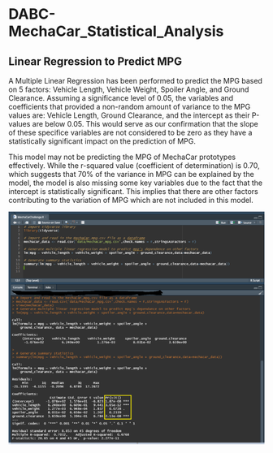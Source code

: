 # DABC-MechaCar_Statistical_Analysis

## Linear Regression to Predict MPG

A Multiple Linear Regression has been performed to predict the MPG based on 5 factors: Vehicle Length, Vehicle Weight, Spoiler Angle, and Ground Clearance. Assuming a significance level of 0.05, the variables and coefficients that provided a non-random amount of variance to the MPG values are: Vehicle Length, Ground Clearance, and the intercept as their P-values are below 0.05. This would serve as our confirmation that the slope of these specifice variables are not considered to be zero as they have a statistically significant impact on the prediction of MPG.

This model may not be predicting the MPG of MechaCar prototypes effectively. While the r-squared value (coefficient of determination) is 0.70, which suggests that 70% of the variance in MPG can be explained by the model, the model is also missing some key variables due to the fact that the intercept is statistically significant. This implies that there are other factors contributing to the variation of MPG which are not included in this model.

<img src="images/D1_Multiple_Linear_Regression.PNG"></img>
